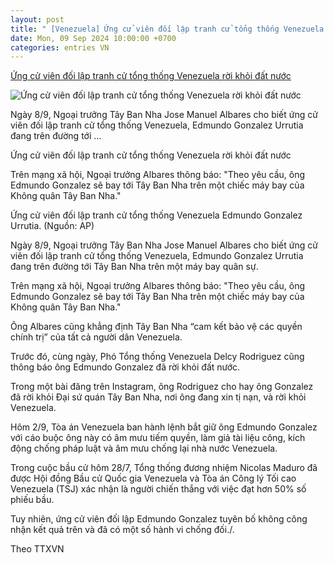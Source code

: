 ```yaml
---
layout: post
title: " [Venezuela] Ứng cử viên đối lập tranh cử tổng thống Venezuela rời khỏi đất nước"
date: Mon, 09 Sep 2024 10:00:00 +0700
categories: entries VN
---
```

[Ứng cử viên đối lập tranh cử tổng thống Venezuela rời khỏi đất nước](https://baothanhhoa.vn/ung-cu-vien-doi-lap-tranh-cu-tong-thong-venezuela-roi-khoi-dat-nuoc-224241.htm)

![Ứng cử viên đối lập tranh cử tổng thống Venezuela rời khỏi đất nước](https://baothanhhoa.vn/thumbnail/news/ung-cu-vien-doi-lap-tranh-cu-tong-thong-venezuela-roi-khoi-dat-nuoc-di2436d177d0142556t3579l1.jpg)

Ngày 8/9, Ngoại trưởng Tây Ban Nha Jose Manuel Albares cho biết ứng cử viên đối lập tranh cử tổng thống Venezuela, Edmundo Gonzalez Urrutia đang trên đường tới ...

Ứng cử viên đối lập tranh cử tổng thống Venezuela rời khỏi đất nước

Trên mạng xã hội, Ngoại trưởng Albares thông báo: "Theo yêu cầu, ông Edmundo Gonzalez sẽ bay tới Tây Ban Nha trên một chiếc máy bay của Không quân Tây Ban Nha."

Ứng cử viên đối lập tranh cử tổng thống Venezuela Edmundo Gonzalez Urrutia. (Nguồn: AP)

Ngày 8/9, Ngoại trưởng Tây Ban Nha Jose Manuel Albares cho biết ứng cử viên đối lập tranh cử tổng thống Venezuela, Edmundo Gonzalez Urrutia đang trên đường tới Tây Ban Nha trên một máy bay quân sự.

Trên mạng xã hội, Ngoại trưởng Albares thông báo: "Theo yêu cầu, ông Edmundo Gonzalez sẽ bay tới Tây Ban Nha trên một chiếc máy bay của Không quân Tây Ban Nha."

Ông Albares cũng khẳng định Tây Ban Nha “cam kết bảo vệ các quyền chính trị” của tất cả người dân Venezuela.

Trước đó, cùng ngày, Phó Tổng thống Venezuela Delcy Rodriguez cũng thông báo ông Edmundo Gonzalez đã rời khỏi đất nước.

Trong một bài đăng trên Instagram, ông Rodriguez cho hay ông Gonzalez đã rời khỏi Đại sứ quán Tây Ban Nha, nơi ông đang xin tị nạn, và rời khỏi Venezuela.

Hôm 2/9, Tòa án Venezuela ban hành lệnh bắt giữ ông Edmundo Gonzalez với cáo buộc ông này có âm mưu tiếm quyền, làm giả tài liệu công, kích động chống pháp luật và âm mưu chống lại nhà nước Venezuela.

Trong cuộc bầu cử hôm 28/7, Tổng thống đương nhiệm Nicolas Maduro đã được Hội đồng Bầu cử Quốc gia Venezuela và Tòa án Công lý Tối cao Venezuela (TSJ) xác nhận là người chiến thắng với việc đạt hơn 50% số phiếu bầu.

Tuy nhiên, ứng cử viên đối lập Edmundo Gonzalez tuyên bố không công nhận kết quả trên và đã có một số hành vi chống đối./.

Theo TTXVN

